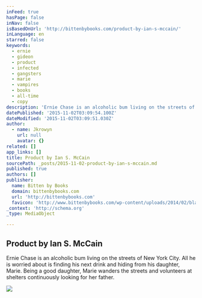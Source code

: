 ```yaml
---
inFeed: true
hasPage: false
inNav: false
isBasedOnUrl: 'http://bittenbybooks.com/product-by-ian-s-mccain/'
inLanguage: en
starred: false
keywords:
  - ernie
  - gideon
  - product
  - infected
  - gangsters
  - marie
  - vampires
  - books
  - all-time
  - copy
description: 'Ernie Chase is an alcoholic bum living on the streets of New York City. All he is worried about is finding his next drink and hiding from his daughter, Marie. Being a good daughter, Marie wanders the streets and volunteers at shelters continuously looking for her father.'
datePublished: '2015-11-02T03:09:54.100Z'
dateModified: '2015-11-02T03:09:51.030Z'
author:
  - name: Jkrowyn
    url: null
    avatar: {}
related: []
app_links: []
title: Product by Ian S. McCain
sourcePath: _posts/2015-11-02-product-by-ian-s-mccain.md
published: true
authors: []
publisher:
  name: Bitten by Books
  domain: bittenbybooks.com
  url: 'http://bittenbybooks.com'
  favicon: 'http://www.bittenbybooks.com/wp-content/uploads/2014/02/black-heart.ico'
_context: 'http://schema.org'
_type: MediaObject

---
```

<article style=""><h1>Product by Ian S. McCain</h1><p>Ernie Chase is an alcoholic bum living on the streets of New York City. All he is worried about is finding his next drink and hiding from his daughter, Marie. Being a good daughter, Marie wanders the streets and volunteers at shelters continuously looking for her father.</p><img src="http://ecx.images-amazon.com/images/I/41RrF1n6RBL._SL160_.jpg" /></article>